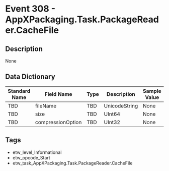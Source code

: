 # Event 308 - AppXPackaging.Task.PackageReader.CacheFile

## Description
None

## Data Dictionary
|Standard Name|Field Name|Type|Description|Sample Value|
|---|---|---|---|---|
|TBD|fileName|TBD|UnicodeString|None|None|
|TBD|size|TBD|UInt64|None|None|
|TBD|compressionOption|TBD|UInt32|None|None|

## Tags
* etw_level_Informational
* etw_opcode_Start
* etw_task_AppXPackaging.Task.PackageReader.CacheFile